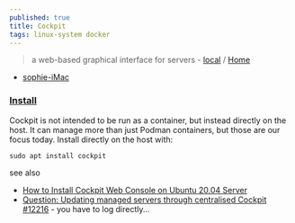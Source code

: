 ```yaml
---
published: true
title: Cockpit
tags: linux-system docker
---
```

> a web-based graphical interface for servers - [local](http://localhost:9090) / [Home](https://cockpit-project.org/)

- [sophie-iMac](https://sophie-imac:9090/)

### [Install](https://www.smarthomebeginner.com/docker-to-podman-migration-guide/#Cockpit)

Cockpit is not intended to be run as a container, but instead directly on the host. It can manage more than just Podman containers, but those are our focus today. Install directly on the host with:

`sudo apt install cockpit`

see also
- [How to Install Cockpit Web Console on Ubuntu 20.04 Server](https://www.linuxtechi.com/how-to-install-cockpit-on-ubuntu-20-04/)
- [Question: Updating managed servers through centralised Cockpit
#12216](https://github.com/cockpit-project/cockpit/issues/12216) - you have to log directly...
